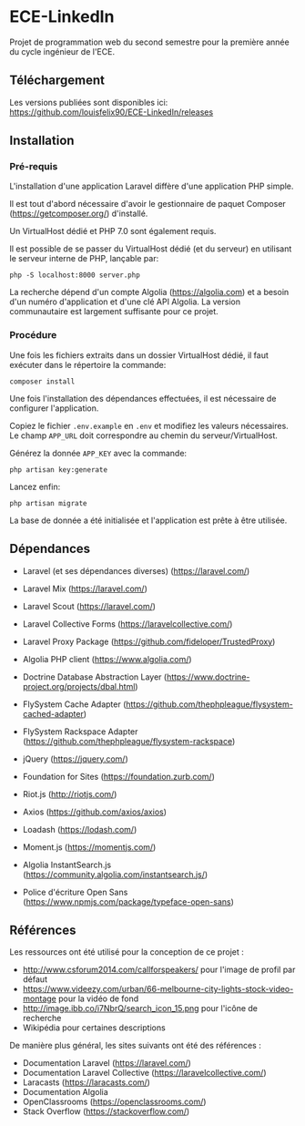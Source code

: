 # ECE-LinkedIn

Projet de programmation web du second semestre pour la première année du cycle ingénieur de l'ECE.

## Téléchargement
Les versions publiées sont disponibles ici:
https://github.com/louisfelix90/ECE-LinkedIn/releases

## Installation
### Pré-requis
L'installation d'une application Laravel diffère d'une application PHP simple.

Il est tout d'abord nécessaire d'avoir le gestionnaire de paquet Composer (https://getcomposer.org/) d'installé.

Un VirtualHost dédié et PHP 7.0 sont également requis.

Il est possible de se passer du VirtualHost dédié (et du serveur) en utilisant le serveur interne de PHP, lançable par:
```
php -S localhost:8000 server.php
```

La recherche dépend d'un compte Algolia (https://algolia.com) et a besoin d'un numéro d'application et d'une clé API Algolia.
La version communautaire est largement suffisante pour ce projet.

### Procédure

Une fois les fichiers extraits dans un dossier VirtualHost dédié, il faut exécuter dans le répertoire la commande:
```
composer install
```

Une fois l'installation des dépendances effectuées, il est nécessaire de configurer l'application.

Copiez le fichier ``.env.example`` en ``.env`` et modifiez les valeurs nécessaires.
Le champ ``APP_URL`` doit correspondre au chemin du serveur/VirtualHost.

Générez la donnée ``APP_KEY`` avec la commande:
```
php artisan key:generate
```

Lancez enfin:
```
php artisan migrate
```

La base de donnée a été initialisée et l'application est prête à être utilisée.

## Dépendances
 - Laravel (et ses dépendances diverses) (https://laravel.com/)
 - Laravel Mix (https://laravel.com/)
 - Laravel Scout (https://laravel.com/)
 - Laravel Collective Forms (https://laravelcollective.com/)
 - Laravel Proxy Package (https://github.com/fideloper/TrustedProxy)
 - Algolia PHP client (https://www.algolia.com/)
 - Doctrine Database Abstraction Layer (https://www.doctrine-project.org/projects/dbal.html)
 - FlySystem Cache Adapter (https://github.com/thephpleague/flysystem-cached-adapter)
 - FlySystem Rackspace Adapter (https://github.com/thephpleague/flysystem-rackspace)

 - jQuery (https://jquery.com/)
 - Foundation for Sites (https://foundation.zurb.com/)
 - Riot.js (http://riotjs.com/)
 - Axios (https://github.com/axios/axios)
 - Loadash (https://lodash.com/)
 - Moment.js (https://momentjs.com/)
 - Algolia InstantSearch.js (https://community.algolia.com/instantsearch.js/)

 - Police d'écriture Open Sans (https://www.npmjs.com/package/typeface-open-sans)

## Références
Les ressources ont été utilisé pour la conception de ce projet :
 - http://www.csforum2014.com/callforspeakers/ pour l'image de profil par défaut
 - https://www.videezy.com/urban/66-melbourne-city-lights-stock-video-montage pour la vidéo de fond
 - http://image.ibb.co/i7NbrQ/search_icon_15.png pour l'icône de recherche
 - Wikipédia pour certaines descriptions

De manière plus général, les sites suivants ont été des références :
 - Documentation Laravel (https://laravel.com/)
 - Documentation Laravel Collective (https://laravelcollective.com/)
 - Laracasts (https://laracasts.com/)
 - Documentation Algolia
 - OpenClassrooms (https://openclassrooms.com/)
 - Stack Overflow (https://stackoverflow.com/​)​